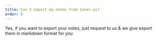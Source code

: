 ```yaml
---
title: Can I export my notes from Saner.ai?
order: 8
---
```


Yes, if you want to export your notes, just request to us & we give export them in markdown format for you
